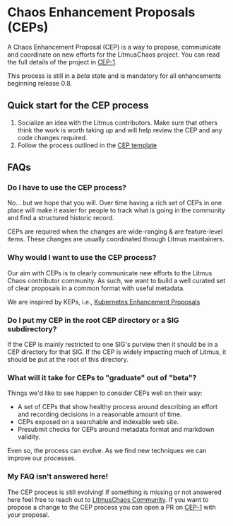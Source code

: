 # Chaos Enhancement Proposals (CEPs)

A Chaos Enhancement Proposal (CEP) is a way to propose, communicate and coordinate on new efforts for the LitmusChaos project.
You can read the full details of the project in [CEP-1](0001-chaos-enhancement-proposal-process.md).

This process is still in a _beta_ state and is mandatory for all enhancements beginning release 0.8.

## Quick start for the CEP process

1. Socialize an idea with the Litmus contributors.
   Make sure that others think the work is worth taking up and will help review the CEP and any code changes required.
2. Follow the process outlined in the [CEP template](YYYYMMDD-cep-template.md)

## FAQs

### Do I have to use the CEP process?

No... but we hope that you will.
Over time having a rich set of CEPs in one place will make it easier for people to track what is going in the community 
and find a structured historic record.

CEPs are required when the changes are wide-ranging & are feature-level items. 
These changes are usually coordinated through Litmus maintainers.

### Why would I want to use the CEP process?

Our aim with CEPs is to clearly communicate new efforts to the Litmus Chaos contributor community.
As such, we want to build a well curated set of clear proposals in a common format with useful metadata.

We are inspired by KEPs, i.e., [Kubernetes Enhancement Proposals](https://github.com/kubernetes/enhancements/tree/master/keps)

### Do I put my CEP in the root CEP directory or a SIG subdirectory?

If the CEP is mainly restricted to one SIG's purview then it should be in a CEP directory for that SIG.
If the CEP is widely impacting much of Litmus, it should be put at the root of this directory.

### What will it take for CEPs to "graduate" out of "beta"?

Things we'd like to see happen to consider CEPs well on their way:
* A set of CEPs that show healthy process around describing an effort and recording decisions in a reasonable amount of time.
* CEPs exposed on a searchable and indexable web site.
* Presubmit checks for CEPs around metadata format and markdown validity.

Even so, the process can evolve. As we find new techniques we can improve our processes.

### My FAQ isn't answered here!

The CEP process is still evolving!
If something is missing or not answered here feel free to reach out to [LitmusChaos Community](https://kubernetes.slack.com/messages/CNXNB0ZTN).
If you want to propose a change to the CEP process you can open a PR on [CEP-1](0001-cep-template.md) with your proposal.
